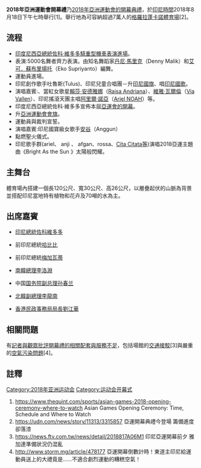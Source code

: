 **2018年亞洲運動會開幕禮**乃[2018年亞洲運動會的](https://zh.wikipedia.org/wiki/2018年亞洲運動會 "wikilink")[開幕典禮](https://zh.wikipedia.org/wiki/開幕典禮 "wikilink")，於[印尼時間](https://zh.wikipedia.org/wiki/印尼時間 "wikilink")2018年8月18日下午七時舉行\[1\]。舉行地為可容納超過7萬人的[格羅拉蓬卡諾體育場](https://zh.wikipedia.org/wiki/格羅拉蓬卡諾體育場 "wikilink")\[2\]。

## 流程

  - [印度尼西亞總統](https://zh.wikipedia.org/wiki/印度尼西亞總統 "wikilink")[佐科·維多多騎重型機車表演進場](../Page/佐科·維多多.md "wikilink")。
  - 表演:5000名舞者齊力表演。由知名舞蹈家[丹尼·馬里克](https://zh.wikipedia.org/wiki/丹尼·馬里克 "wikilink")（Denny
    Malik）和[艾可．蘇布里揚托](https://zh.wikipedia.org/wiki/艾可．蘇布里揚托 "wikilink")（Eko
    Supriyanto）編舞。
  - 運動員進場。
  - 印尼創作歌手吐魯斯(Tulus)、印尼兒童合唱團－升[印尼國旗](https://zh.wikipedia.org/wiki/印尼國旗 "wikilink")、唱[印尼國歌](https://zh.wikipedia.org/wiki/印尼國歌 "wikilink")。
  - 演唱嘉賓:、當紅女歌星[賴莎·安德雅娜](https://zh.wikipedia.org/wiki/賴莎·安德雅娜 "wikilink")（[Raisa
    Andriana](https://zh.wikipedia.org/wiki/Raisa_Andriana "wikilink")）、[維雅·瓦爾倫](https://zh.wikipedia.org/wiki/維雅·瓦爾倫 "wikilink")（[Via
    Vallen](https://zh.wikipedia.org/wiki/Via_Vallen "wikilink")）、印尼搖滾天團主唱[阿里爾·諾亞](https://zh.wikipedia.org/wiki/阿里爾·諾亞 "wikilink")（[Ariel
    NOAH](https://zh.wikipedia.org/wiki/Ariel_NOAH "wikilink")）等。
  - 印度尼西亞總統佐科·維多多宣佈本屆[亞運會的開幕](https://zh.wikipedia.org/wiki/亞運會 "wikilink")。
  - 升[亞洲運動會會旗](https://zh.wikipedia.org/wiki/亞洲運動會會旗 "wikilink")。
  - 運動員與裁判宣誓。
  - 演唱嘉賓:印尼國寶級女歌手[安谷](../Page/安谷.md "wikilink")（Anggun）
  - 點燃聖火儀式。
  - 印尼歌手群(ariel、 anji 、 afgan、rossa、[Cita
    Citata等](https://zh.wikipedia.org/wiki/Cita_Citata "wikilink"))演唱2018亞運主題曲《Bright
    As the Sun 》太陽般閃耀。

## 主舞台

體育場內搭建一個長120公尺、寬30公尺、高26公尺，以層疊起伏的山脈為背景並搭配印尼當地特有植物和花卉及70噸的水為主。

## 出席嘉賓

  - [印尼總統](https://zh.wikipedia.org/wiki/印尼總統 "wikilink")[佐科維多多](https://zh.wikipedia.org/wiki/佐科維多多 "wikilink")

  - 前印尼總統[哈比比](https://zh.wikipedia.org/wiki/哈比比 "wikilink")

  - 前印尼總統[梅加瓦蒂](https://zh.wikipedia.org/wiki/梅加瓦蒂 "wikilink")

  - [南韓總理](https://zh.wikipedia.org/wiki/南韓總理 "wikilink")[李洛淵](../Page/李洛淵.md "wikilink")

  - 中国[国务院副总理](https://zh.wikipedia.org/wiki/国务院副总理 "wikilink")[孙春兰](../Page/孙春兰.md "wikilink")

  - [北韓副總理李龍南](https://zh.wikipedia.org/wiki/北韓 "wikilink")

  - [香港](../Page/香港.md "wikilink")[民政事務局局長](../Page/民政事務局.md "wikilink")[劉江華](../Page/劉江華.md "wikilink")

## 相關問題

有[記者與](../Page/記者.md "wikilink")[觀眾批評開幕禮的相關配套與服務不足](https://zh.wikipedia.org/wiki/觀眾 "wikilink")，包括場館的[交通接駁](../Page/交通.md "wikilink")\[3\]與嚴重的[空氣污染問題](../Page/空氣污染.md "wikilink")\[4\]。

## 註釋

[Category:2018年亚洲运动会](https://zh.wikipedia.org/wiki/Category:2018年亚洲运动会 "wikilink")
[Category:运动会开幕式](https://zh.wikipedia.org/wiki/Category:运动会开幕式 "wikilink")

1.  <https://www.thequint.com/sports/asian-games-2018-opening-ceremony-where-to-watch>
    Asian Games Opening Ceremony: Time, Schedule and Where to Watch
2.  <https://udn.com/news/story/11313/3315857> 亞運開幕典禮今登場 籌備進度卻落漆
3.  <https://news.ftv.com.tw/news/detail/2018817A06M1> 印尼亞運開幕前夕
    雅加達準備狀況仍混亂
4.  <http://www.storm.mg/article/478177>
    亞運開幕倒數計時！東道主印尼給運動員送上的大禮竟是……不適合劇烈運動的糟糕空氣！